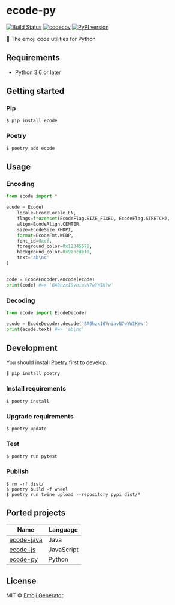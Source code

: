 # ecode-py
[![Build Status](https://travis-ci.com/emoji-gen/ecode-py.svg?branch=master)](https://travis-ci.com/emoji-gen/ecode-py)
[![codecov](https://codecov.io/gh/emoji-gen/ecode-py/branch/master/graph/badge.svg)](https://codecov.io/gh/emoji-gen/ecode-py)
[![PyPI version](https://badge.fury.io/py/ecode.svg)](https://badge.fury.io/py/ecode)

:musical_score: The emoji code utilities for Python

## Requirements
- Python 3.6 or later

## Getting started
### Pip

```shell script
$ pip install ecode
```

### Poetry

```shell script
$ poetry add ecode
```

## Usage
### Encoding

```python
from ecode import *

ecode = Ecode(
    locale=EcodeLocale.EN,
    flags=frozenset(EcodeFlag.SIZE_FIXED, EcodeFlag.STRETCH),
    align=EcodeAlign.CENTER,
    size=EcodeSize.XHDPI,
    format=EcodeFmt.WEBP,
    font_id=0xcf,
    foreground_color=0x12345678,
    background_color=0x9abcdef0,
    text='ab\nc'
)


code = EcodeEncoder.encode(ecode)
print(code) #=> 'BA0hzxI0VniavN7wYWIKYw'
```

### Decoding

```python
from ecode import EcodeDecoder

ecode = EcodeDecoder.decode('BA0hzxI0VniavN7wYWIKYw')
print(ecode.text) #=> 'ab\nc'
```

## Development
You should install [Poetry](https://python-poetry.org/) first to develop.

```shell script
$ pip install poetry
```

### Install requirements

```shell script
$ poetry install
```

### Upgrade requirements

```shell script
$ poetry update
```

### Test

```shell script
$ poetry run pytest
```

### Publish

```shell script
$ rm -rf dist/
$ poetry build -f wheel
$ poetry run twine upload --repository pypi dist/*
```

## Ported projects

|Name|Language|
|---|---|
|[ecode-java](https://github.com/emoji-gen/ecode-java)|Java|
|[ecode-js](https://github.com/emoji-gen/ecode-js)|JavaScript|
|[ecode-py](https://github.com/emoji-gen/ecode-py)|Python|

## License

MIT &copy; [Emoji Generator](https://emoji-gen.ninja)


